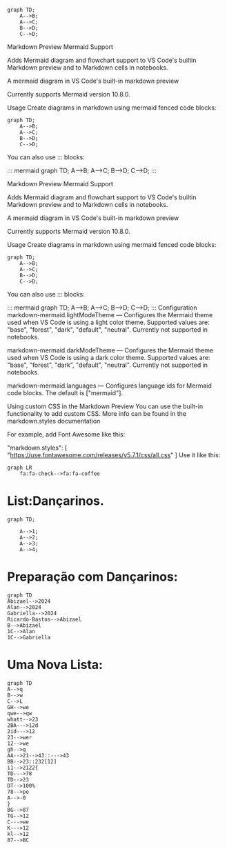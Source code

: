 ```mermaid
graph TD;
    A-->B;
    A-->C;
    B-->D;
    C-->D;
```


Markdown Preview Mermaid Support


Adds Mermaid diagram and flowchart support to VS Code's builtin Markdown preview and to Markdown cells in notebooks.

A mermaid diagram in VS Code's built-in markdown preview

Currently supports Mermaid version 10.8.0.

Usage
Create diagrams in markdown using mermaid fenced code blocks:

```mermaid
graph TD;
    A-->B;
    A-->C;
    B-->D;
    C-->D;
```
You can also use ::: blocks:

::: mermaid
graph TD;
    A-->B;
    A-->C;
    B-->D;
    C-->D;
:::

Markdown Preview Mermaid Support


Adds Mermaid diagram and flowchart support to VS Code's builtin Markdown preview and to Markdown cells in notebooks.

A mermaid diagram in VS Code's built-in markdown preview

Currently supports Mermaid version 10.8.0.

Usage
Create diagrams in markdown using mermaid fenced code blocks:

```mermaid
graph TD;
    A-->B;
    A-->C;
    B-->D;
    C-->D;
```
You can also use ::: blocks:

::: mermaid
graph TD;
    A-->B;
    A-->C;
    B-->D;
    C-->D;
:::
Configuration
markdown-mermaid.lightModeTheme — Configures the Mermaid theme used when VS Code is using a light color theme. Supported values are: "base", "forest", "dark", "default", "neutral". Currently not supported in notebooks.

markdown-mermaid.darkModeTheme — Configures the Mermaid theme used when VS Code is using a dark color theme. Supported values are: "base", "forest", "dark", "default", "neutral". Currently not supported in notebooks.

markdown-mermaid.languages — Configures language ids for Mermaid code blocks. The default is ["mermaid"].

Using custom CSS in the Markdown Preview
You can use the built-in functionality to add custom CSS. More info can be found in the markdown.styles documentation

For example, add Font Awesome like this:

"markdown.styles": [
    "https://use.fontawesome.com/releases/v5.7.1/css/all.css"
]
Use it like this:

```mermaid
graph LR
    fa:fa-check-->fa:fa-coffee
```
# List:Dançarinos.
```mermaid
graph TD;

    A-->1;
    A-->2;
    A-->3;
    A-->4;

```

# Preparação com Dançarinos:
```mermaid
graph TD
Abizael-->2024
Alan-->2024
Gabriella-->2024
Ricardo-Bastos-->Abizael
B-->Abizael
1C-->Alan
1C-->Gabriella
```

#  Uma Nova Lista:

```mermaid
graph TD
A-->q
B-->w
C-->L
GH-->we
qwe-->qw
whatt-->23
2BA--->12d
2id--->12
23-->wer
12-->we
gh-->q
AA-->21-->43::--->43
BB-->23::232[12]
i1-->2122{
TD--->78
TD-->23 
DT-->100%
78-->po
A-->-0 
}
BG-->87
TG-->12
C--->we
K--->12
kl-->12
87-->BC
```
